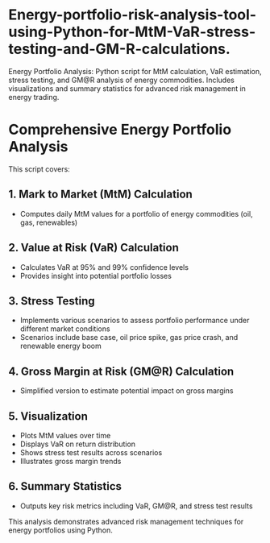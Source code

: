 # Energy-portfolio-risk-analysis-tool-using-Python-for-MtM-VaR-stress-testing-and-GM-R-calculations.
Energy Portfolio Analysis: Python script for MtM calculation, VaR estimation, stress testing, and GM@R analysis of energy commodities. Includes visualizations and summary statistics for advanced risk management in energy trading.


# Comprehensive Energy Portfolio Analysis

This script covers:

## 1. Mark to Market (MtM) Calculation
- Computes daily MtM values for a portfolio of energy commodities (oil, gas, renewables)

## 2. Value at Risk (VaR) Calculation
- Calculates VaR at 95% and 99% confidence levels
- Provides insight into potential portfolio losses

## 3. Stress Testing
- Implements various scenarios to assess portfolio performance under different market conditions
- Scenarios include base case, oil price spike, gas price crash, and renewable energy boom

## 4. Gross Margin at Risk (GM@R) Calculation
- Simplified version to estimate potential impact on gross margins

## 5. Visualization
- Plots MtM values over time
- Displays VaR on return distribution
- Shows stress test results across scenarios
- Illustrates gross margin trends

## 6. Summary Statistics
- Outputs key risk metrics including VaR, GM@R, and stress test results

This analysis demonstrates advanced risk management techniques for energy portfolios using Python.
